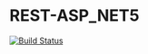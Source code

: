 # REST-ASP_NET5

[![Build Status](https://travis-ci.com/Vinicius-Santini/REST-ASP_NET5.svg?branch=main)](https://travis-ci.com/Vinicius-Santini/REST-ASP_NET5)

